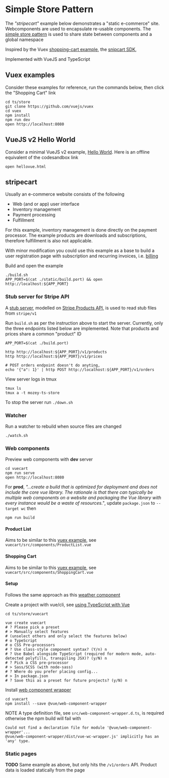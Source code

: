 # Simple Store Pattern

The *"stripecart"* example below demonstrates a "static e-commerce" site.
Webcomponents are used to encapsulate re-usable components. 
The [simple store pattern](https://vuejs.org/v2/guide/state-management.html#Simple-State-Management-from-Scratch)
is used to share state between components and a global namespace

Inspired by the
Vuex [shopping-cart example](https://github.com/vuejs/vuex/tree/dev/examples/shopping-cart),
the [snipcart SDK](https://docs.snipcart.com/v3/sdk/basics),

Implemented with VueJS and TypeScript


## Vuex examples

Consider these examples for reference,
run the commands below, 
then click the "Shopping Cart" link

```
cd ts/store
git clone https://github.com/vuejs/vuex
cd vuex
npm install
npm run dev
open http://localhost:8080
```


## VueJS v2 Hello World

Consider a minimal VueJS v2 example, 
[Hello World](https://codesandbox.io/s/github/vuejs/vuejs.org/tree/master/src/v2/examples/vue-20-hello-world?file=/index.html).
Here is an offline equivalent of the codesandbox link
```
open hellovue.html
```


## stripecart

Usually an e-commerce website consists of the following
- Web (and or app) user interface
- Inventory management
- Payment processing
- Fulfillment

For this example,
inventory management is done directly on the payment processor.
The example products are downloads and subscriptions,
therefore fulfillment is also not applicable.

With minor modification you could use this example as a base to build a 
user registration page with subscription and recurring invoices,
i.e. [billing](https://stripe.com/billing)

Build and open the example
```
./build.sh
APP_PORT=$(cat ./static/build.port) && open http://localhost:${APP_PORT}
```


### Stub server for Stripe API

A [stub server](https://martinfowler.com/articles/mocksArentStubs.html#TheDifferenceBetweenMocksAndStubs),
modelled on [Stripe Products API](https://stripe.com/docs/api/products),
is used to read stub files from `stripe/v1`

Run `build.sh` as per the instruction above to start the server.
Currently, only the three endpoints listed below are implemented.
Note that products and prices share a common "product" ID 

```
APP_PORT=$(cat ./build.port)

http http://localhost:${APP_PORT}/v1/products
http http://localhost:${APP_PORT}/v1/prices

# POST orders endpoint doesn't do anyting, 
echo '{"a": 1}' | http POST http://localhost:${APP_PORT}/v1/orders
```

View server logs in tmux

    tmux ls
    tmux a -t mozey-ts-store

To stop the server run `./down.sh`


### Watcher

Run a watcher to rebuild when source files are changed

    ./watch.sh


### Web components

Preview web components with **dev** server
```
cd vuecart
npm run serve
open http://localhost:8080
```

For **prod**,
*"...create a build that is optimized for deployment and does not include
the core vue library. The rationale is that there can typically be multiple
web components on a website and packaging the Vue library with every instance
would be a waste of resources."*, update `package.json` to `--target wc` then
```
npm run build
```

#### Product List

Aims to be similar to this 
[vuex example](https://github.com/vuejs/vuex/blob/dev/examples/shopping-cart/components/ProductList.vue),
see `vuecart/src/components/ProductList.vue`

#### Shopping Cart

Aims to be similar to this 
[vuex example](https://github.com/vuejs/vuex/blob/dev/examples/shopping-cart/components/ShoppingCart.vue),
see `vuecart/src/components/ShoppingCart.vue`

#### Setup

Follows the same approach as this 
[weather component](https://github.com/mozey/ts/tree/main/webcomponent/vuejs/weather) 

Create a project with vue/cli,
see [using TypeScript with Vue](https://archive.is/nwkWV)
```
cd ts/store/vuecart

vue create vuecart
# ? Please pick a preset
# > Manually select features
# (unselect others and only select the features below)
# o TypeScript 
# o CSS Pre-processors 
# ? Use class-style component syntax? (Y/n) n
# ? Use Babel alongside TypeScript (required for modern mode, auto-detected polyfills, transpiling JSX)? (y/N) n
# ? Pick a CSS pre-processor
# > Sass/SCSS (with node-sass)
# ? Where do you prefer placing config...
# > In package.json
# ? Save this as a preset for future projects? (y/N) n 
```

Install [web component wrapper](https://github.com/vuejs/vue-web-component-wrapper)
```
cd vuecart
npm install --save @vue/web-component-wrapper
```

NOTE A type definition file, see `src/web-component-wrapper.d.ts`, 
is required otherwise the npm build will fail with
```
Could not find a declaration file for module '@vue/web-component-wrapper'...
@vue/web-component-wrapper/dist/vue-wc-wrapper.js' implicitly has an 'any' type.
```


### Static pages

**TODO** Same example as above, but only hits the `/v1/orders` API.
Product data is loaded statically from the page


